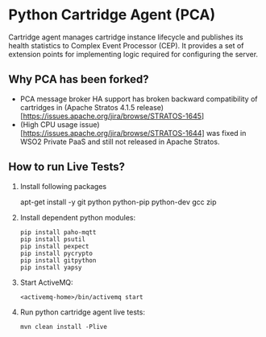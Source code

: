 Python Cartridge Agent (PCA)
============================

Cartridge agent manages cartridge instance lifecycle and publishes its health statistics
to Complex Event Processor (CEP). It provides a set of extension points for implementing
logic required for configuring the server.

Why PCA has been forked?
------------------------
- PCA message broker HA support has broken backward compatibility of cartridges in (Apache Stratos 4.1.5 release) [https://issues.apache.org/jira/browse/STRATOS-1645]
- (High CPU usage issue)[https://issues.apache.org/jira/browse/STRATOS-1644] was fixed in WSO2 Private PaaS and still not released in Apache Stratos.

How to run Live Tests?
----------------------
1. Install following packages

   apt-get install -y git python python-pip python-dev gcc zip 

2. Install dependent python modules:
   ```
   pip install paho-mqtt
   pip install psutil
   pip install pexpect
   pip install pycrypto
   pip install gitpython
   pip install yapsy
   ```

3. Start ActiveMQ:
   ```
   <activemq-home>/bin/activemq start
   ```

4. Run python cartridge agent live tests:
   ```
   mvn clean install -Plive
   ```
